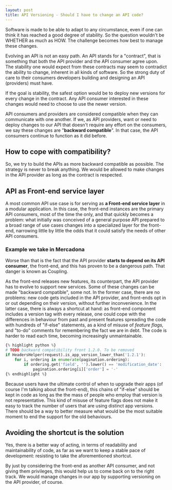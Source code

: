 ```yaml
---
layout: post
title: API Versioning - Should I have to change an API code?
---
```


Software is made to be able to adapt to any circumstance, even if one can think it has reached a good degree of stability. So the question wouldn't be WHETHER as much as HOW.  The challenge becomes how best to manage these changes.

Evolving an API is not an easy path. An API stands for a "contract", that is something that both the API provider and the API consumer agree upon. The stability one would expect from these contracts may seem to contradict the ability to change, inherent in all kinds of software. So the strong duty of care to their consumers developers building and designing an API (providers) must have.

If the goal is stability, the safest option would be to deploy new versions for every change in the contract. Any API consumer interested in these changes would need to choose to use the newer version.

API consumers and providers are considered compatible when they can communicate with one another. If we, as API providers, want or need to deploy changes to our API that doesn't require any effort on the consumers, we say these changes are "**backward compatible**". In that case, the API consumers continue to function as it did before.

## How to cope with compatibility?

So, we try to build the APIs as more backward compatible as possible. The strategy is never to break anything. We would be allowed to make changes in the API provider as long as the contract is respected.

## API as Front-end service layer

A most common API use case is for serving as **a Front-end service layer** in a modular application. In this case, the front-end instances are the primary API consumers, most of the time the only, and that quickly becomes a problem: what initially was conceived of a general purpose API prepared to a broad range of use cases changes into a specialized layer for the front-end, narrowing little by little the odds that it could satisfy the needs of other API consumers.

### Example we take in Mercadona

Worse than that is the fact that the API provider **starts to depend on its API consumer**, the front-end, and this has proven to be a dangerous path. That danger is known as Coupling.

As the front-end releases new features,  its counterpart, the API provider has to evolve to support new services. Some of these changes can be made "backward compatible", some not. In the former case, there are no problems: new code gets included in the API provider, and front-ends opt in or out depending on their version, without further inconvenience. In the latter case, there is always a shortcut at hand: as front-end component includes a version tag with every release, one could cope with the differences in behaviour from past and present features spreading the code with hundreds of "if-else" statements, as a kind of misuse of *feature flags,* and "to-do" comments for remembering the fact we are in debt. The code is harder to read each time, becoming increasingly unmaintainable. 

```python
{% highlight python %}
# TODO backward compatibility front 1.2.0. To be removed
if HeadersHelper(request).is_app_version_lower_than('1.2.1'):
    for i, ordering in enumerate(pagination.ordering):
        if ordering.get('field', '').lower() == 'modification_date':
            pagination.ordering[i]['order'] = '-'
{% endhighlight %}
```

Because users have the ultimate control of when to upgrade their apps (of course I'm talking about the front-end), this chains of "if-else" should be kept in code as long as the the mass of people who employ that version is not representative. This kind of misuse of feature flags does not make it easy to track the number of users that are using distinct app versions. There should be a way to better measure what would be the most suitable moment to end the support for the old behaviours.

## Avoiding the shortcut is the solution

Yes, there is a better way of acting, in terms of readability and maintainability of code, as far as we want to keep a stable pace of development: resisting to take the aforementioned shortcut.

By just by considering the front-end as another API consumer, and not giving them privileges, this would help us to come back on to the right track. We would manage changes in our app by supporting versioning on the API provider, of course.

